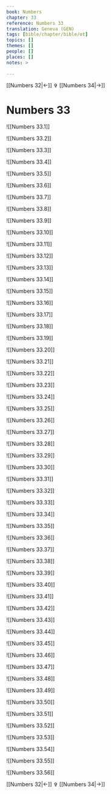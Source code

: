 ```yaml
---
book: Numbers
chapter: 33
reference: Numbers 33
translation: Geneva (GEN)
tags: [bible/chapter/bible/ot]
topics: []
themes: []
people: []
places: []
notes: >
  
---
```


[[Numbers 32|<-]] ✞ [[Numbers 34|->]]

# Numbers 33

![[Numbers 33.1]]

![[Numbers 33.2]]

![[Numbers 33.3]]

![[Numbers 33.4]]

![[Numbers 33.5]]

![[Numbers 33.6]]

![[Numbers 33.7]]

![[Numbers 33.8]]

![[Numbers 33.9]]

![[Numbers 33.10]]

![[Numbers 33.11]]

![[Numbers 33.12]]

![[Numbers 33.13]]

![[Numbers 33.14]]

![[Numbers 33.15]]

![[Numbers 33.16]]

![[Numbers 33.17]]

![[Numbers 33.18]]

![[Numbers 33.19]]

![[Numbers 33.20]]

![[Numbers 33.21]]

![[Numbers 33.22]]

![[Numbers 33.23]]

![[Numbers 33.24]]

![[Numbers 33.25]]

![[Numbers 33.26]]

![[Numbers 33.27]]

![[Numbers 33.28]]

![[Numbers 33.29]]

![[Numbers 33.30]]

![[Numbers 33.31]]

![[Numbers 33.32]]

![[Numbers 33.33]]

![[Numbers 33.34]]

![[Numbers 33.35]]

![[Numbers 33.36]]

![[Numbers 33.37]]

![[Numbers 33.38]]

![[Numbers 33.39]]

![[Numbers 33.40]]

![[Numbers 33.41]]

![[Numbers 33.42]]

![[Numbers 33.43]]

![[Numbers 33.44]]

![[Numbers 33.45]]

![[Numbers 33.46]]

![[Numbers 33.47]]

![[Numbers 33.48]]

![[Numbers 33.49]]

![[Numbers 33.50]]

![[Numbers 33.51]]

![[Numbers 33.52]]

![[Numbers 33.53]]

![[Numbers 33.54]]

![[Numbers 33.55]]

![[Numbers 33.56]]

[[Numbers 32|<-]] ✞ [[Numbers 34|->]]
